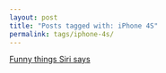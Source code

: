 ```yaml
---
layout: post
title: "Posts tagged with: iPhone 4S"
permalink: tags/iphone-4s/
---
```

[Funny things Siri says](/2011/10/funny-things-siri-says)
